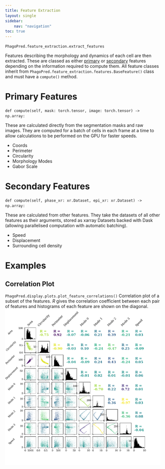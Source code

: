 ```yaml
---
title: Feature Extraction
layout: single
sidebar: 
    nav: "navigation"
toc: true
---
```

`PhagoPred.feature_extraction.extract_features`

Features describing the morphology and dynamics of each cell are then extracted. These are classed as either [primary](#primary-features) or [secondary](#secondary-features) features depending on the information required to compute them. All feature classes inherit from `PhagoPred.feature_extraction.features.BaseFeature()` class and must have a `compute()` method.
# Primary Features
`def compute(self, mask: torch.tensor, image: torch.tensor) -> np.array:`

These are calculated directly from the segmentation masks and raw images. They are computed for a batch of cells in each frame at a time to allow calculations to be performed on the GPU for faster speeds.
- Coords
- Perimeter
- Circularity
- Morphology Modes
- Gabor Scale

# Secondary Features
`def compute(self, phase_xr: xr.Dataset, epi_xr: xr.Dataset) -> np.array:`

These are calculated from other features. They take the datasets of all other features as their arguments, stored as xarray Datasets backed with Dask (allowing parallelised computation with automatic batching).
- Speed
- Displacement
- Surrounding cell density

# Examples
## Correlation Plot
`PhagoPred.display.plots.plot_feature_correlations()`
Correlation plot of a subset of the features. *R* gives the correlation coefficient between each pair of features and histograms of each feature are shown on the diagonal.
![Feature correlations](images/correlation_plot.png)
